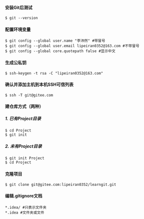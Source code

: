 #### 安装Git后测试

```
$ git --version
```

#### 配置环境变量

```
$ git config --global user.name "李沛然" #带冒号
$ git config --global user.email lipeiran0352@163.com #不带冒号
$ git config --global core.quotepath false #显示中文
```

#### 生成公私钥

```
$ ssh-keygen -t rsa -C "lipeiran0352@163.com"
```

#### 确认并添加主机到本机SSH可信列表

```
$ ssh -T git@gitee.com
```

#### 建仓库方式（两种）

##### 1. 已有Project目录

```
$ cd Project
$ git init
```

##### 2. 未有Project目录

```
$ git init Project
$ cd Project
```

#### 克隆项目

```
$ git clone git@gitee.com:lipeiran0352/learngit.git
```

#### 编辑.gitignore文档

```
*.idea/ #只表示文件夹
*.idea #文件夹或文件
```


